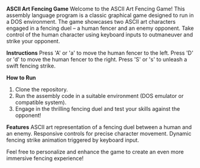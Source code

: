 **ASCII Art Fencing Game**
Welcome to the ASCII Art Fencing Game! This assembly language program is a classic graphical game designed to run in a DOS environment. The game showcases two ASCII art characters engaged in a fencing duel – a human fencer and an enemy opponent. Take control of the human character using keyboard inputs to outmaneuver and strike your opponent.

**Instructions**
Press 'A' or 'a' to move the human fencer to the left.
Press 'D' or 'd' to move the human fencer to the right.
Press 'S' or 's' to unleash a swift fencing strike.

**How to Run**
1. Clone the repository.
2. Run the assembly code in a suitable environment (DOS emulator or compatible system).
3. Engage in the thrilling fencing duel and test your skills against the opponent!
   
**Features**
ASCII art representation of a fencing duel between a human and an enemy.
Responsive controls for precise character movement.
Dynamic fencing strike animation triggered by keyboard input.

Feel free to personalize and enhance the game to create an even more immersive fencing experience!
